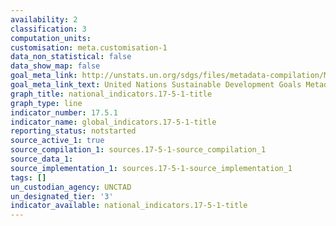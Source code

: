 ```yaml
---
availability: 2
classification: 3
computation_units:
customisation: meta.customisation-1
data_non_statistical: false
data_show_map: false
goal_meta_link: http://unstats.un.org/sdgs/files/metadata-compilation/Metadata-Goal-17.pdf
goal_meta_link_text: United Nations Sustainable Development Goals Metadata (pdf 468kB)
graph_title: national_indicators.17-5-1-title
graph_type: line
indicator_number: 17.5.1
indicator_name: global_indicators.17-5-1-title
reporting_status: notstarted
source_active_1: true
source_compilation_1: sources.17-5-1-source_compilation_1
source_data_1:
source_implementation_1: sources.17-5-1-source_implementation_1
tags: []
un_custodian_agency: UNCTAD
un_designated_tier: '3'
indicator_available: national_indicators.17-5-1-title
---
```

